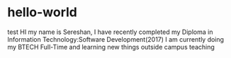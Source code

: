 # hello-world
test
HI my name is Sereshan, I have recently completed my Diploma in Information Technology:Software Development(2017)
I am currently doing my BTECH Full-Time and learning new things outside campus teaching 
